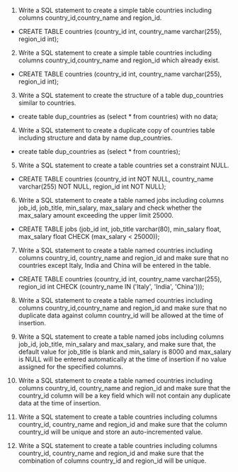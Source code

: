 1. Write a SQL statement to create a simple table countries including columns country_id,country_name and region_id.
- CREATE TABLE countries (country_id int, country_name varchar(255), region_id int);
2. Write a SQL statement to create a simple table countries including columns country_id,country_name and region_id which already exist.
- CREATE TABLE countries (country_id int, country_name varchar(255), region_id int); 
3. Write a SQL statement to create the structure of a table dup_countries similar to countries.
- create table dup_countries as (select * from countries) with no data;
4. Write a SQL statement to create a duplicate copy of countries table including structure and data by name dup_countries.
- create table dup_countries as (select * from countries);
5. Write a SQL statement to create a table countries set a constraint NULL.
- CREATE TABLE countries (country_id int NOT NULL, country_name varchar(255) NOT NULL, region_id int NOT NULL);
6. Write a SQL statement to create a table named jobs including columns job_id, job_title, min_salary, max_salary and check whether the max_salary amount exceeding the upper limit 25000.
- CREATE TABLE jobs (job_id int, job_title varchar(80), min_salary float, max_salary float CHECK (max_salary < 25000));
7. Write a SQL statement to create a table named countries including columns country_id, country_name and region_id and make sure that no countries except Italy, India and China will be entered in the table.
- CREATE TABLE countries (country_id int, country_name varchar(255), region_id int CHECK (country_name IN ('Italy', 'India', 'China')));
8. Write a SQL statement to create a table named countries including columns country_id,country_name and region_id and make sure that no duplicate data against column country_id will be allowed at the time of insertion.

9. Write a SQL statement to create a table named jobs including columns job_id, job_title, min_salary and max_salary, and make sure that, the default value for job_title is blank and min_salary is 8000 and max_salary is NULL will be entered automatically at the time of insertion if no value assigned for the specified columns.

10. Write a SQL statement to create a table named countries including columns country_id, country_name and region_id and make sure that the country_id column will be a key field which will not contain any duplicate data at the time of insertion.

11. Write a SQL statement to create a table countries including columns country_id, country_name and region_id and make sure that the column country_id will be unique and store an auto-incremented value.

12. Write a SQL statement to create a table countries including columns country_id, country_name and region_id and make sure that the combination of columns country_id and region_id will be unique.
